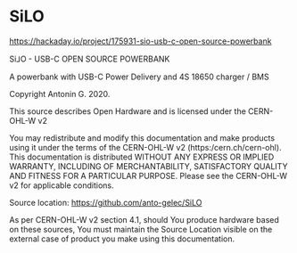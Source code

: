 # SiLO
https://hackaday.io/project/175931-sio-usb-c-open-source-powerbank

Si⅃O - USB-C OPEN SOURCE POWERBANK

A powerbank with USB-C Power Delivery and 4S 18650 charger / BMS

Copyright Antonin G. 2020.

This source describes Open Hardware and is licensed under the CERN-OHL-W v2

You may redistribute and modify this documentation and make products using it under the terms of the CERN-OHL-W v2 (https:/cern.ch/cern-ohl). This documentation is distributed WITHOUT ANY EXPRESS OR IMPLIED WARRANTY, INCLUDING OF MERCHANTABILITY, SATISFACTORY QUALITY AND FITNESS FOR A PARTICULAR PURPOSE. Please see the CERN-OHL-W v2 for applicable conditions.

Source location: https://github.com/anto-gelec/SiLO

As per CERN-OHL-W v2 section 4.1, should You produce hardware based on these sources, You must maintain the Source Location visible on the external case of product you make using this documentation.
